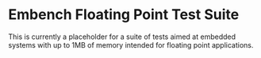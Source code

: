 # Embench Floating Point Test Suite

This is currently a placeholder for a suite of tests aimed at embedded systems
with up to 1MB of memory intended for floating point applications.
